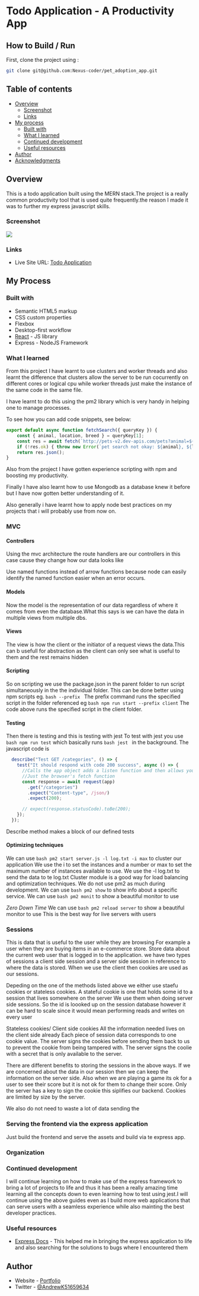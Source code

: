 # Todo Application - A Productivity App

## How to Build / Run

First, clone the project using :

```bash
git clone git@github.com:Nexus-coder/pet_adoption_app.git
```

## Table of contents

- [Overview](#overview)
  - [Screenshot](#screenshot)
  - [Links](#links)
- [My process](#my-process)
  - [Built with](#built-with)
  - [What I learned](#what-i-learned)
  - [Continued development](#continued-development)
  - [Useful resources](#useful-resources)
- [Author](#author)
- [Acknowledgments](#acknowledgments)

## Overview

This is a todo application built using the MERN stack.The project is a really common productivity tool that is used quite frequently.the reason I made it was to further my express javascript skills.


### Screenshot

![](./todo.png)


### Links

- Live Site URL: [Todo Application](https://pet-adoption-app-theta.vercel.app/)

## My Process

### Built with

- Semantic HTML5 markup
- CSS custom properties
- Flexbox
- Desktop-first workflow
- [React](https://reactjs.org/) - JS library
- Express - NodeJS Framework


### What I learned

From this project I have learnt to use clusters and worker threads and also learnt the difference that clusters allow the server to be run cocurrently on different cores or logical cpu while worker threads just make the instance of the same code in the same file.

I have learnt to do this using the pm2 library which is very handy in helping one to manage processes.

To see how you can add code snippets, see below:

```js
export default async function fetchSearch({ queryKey }) {
    const { animal, location, breed } = queryKey[1];
    const res = await fetch(`http://pets-v2.dev-apis.com/pets?animal=${animal}&location=${location}&breed=${breed}`);
    if (!res.ok) { throw new Error(`pet search not okay: ${animal}, ${location}, ${breed}`); }
    return res.json();
}
```

Also from the project I have gotten experience scripting with npm and boosting my productivity.

Finally I have also learnt how to use Mongodb as a database knew it before but I have now gotten better understanding of it.

Also generally i have learnt how to apply node best practices on my projects that i will probably use from now on.

### MVC

#### Controllers

Using the mvc architecture the route handlers are our controllers in this case cause they change how our data looks like

Use named functions instead of arrow functions because node can easily identify the named function easier when an error occurs.

#### Models
Now the model is the representation of our data regardless of where it comes from even the database.What this says is we can have the data in multiple views from  multiple dbs.

#### Views
The view is how the client or the initiator of a request views the data.This can b usefull for abstraction as the client can only see what is useful to them and the rest remains hidden

#### Scripting
So on scripting we use the package.json in the parent folder to run script simultaneously in the the individual folder.
This can be done better using npm scripts eg. ```bash --prefix ```
The prefix command runs the specified script in the folder referenced eg
```bash npm run start --prefix client``` 
The code above runs the specified  script in the client folder.

#### Testing
Then there is testing and this is testing with  jest
To test with jest you use ```bash npm run test``` which basically runs ```bash jest ``` in the background.
The javascript code is 

```js 
  describe("Test GET /categories", () => {
    test("It should respond with code 200 success", async () => {
      //Calls the app object adds a listen function and then allows you to make requests directly against the resulting http server
      //Just the browser's fetch function
      const response = await request(app)
        .get("/categories")
        .expect("Content-type", /json/)
        .expect(200);

      // expect(response.statusCode).toBe(200);
    });
  });
```
Describe method makes a block of our defined tests

#### Optimizing techniques
We can use ```bash pm2 start server.js -l log.txt -i max``` to cluster our application
We use the i to set the instances and a number or max to set the maximum number of instances available to use.
We use the -l log.txt to send the data to te log.txt
Cluster module is a good way for load balancing and optimization techniques.
We do not use pm2 as much during development.
We can use ```bash pm2 show``` to show info about a specific service.
We can use ```bash pm2 monit``` to show a beautiful monitor to use

*Zero Down Time*
We can use ```bash pm2 reload server``` to show a beautiful monitor to use
This is the best way for live servers with users

### Sessions 
This is data that is useful to the user while they are browsing
For example a user when they are buying items in an e-commerce store.
Store data about the current web user that is logged in to the application.
we have two types of sessions a client side session and a server side session in reference to where the data is stored.
When we use the client then cookies are used as our sessions.

Depeding on the one of the methods listed above we either use staefu cookies or stateless cookies.
A stateful cookie is one that holds some id to a session that lives somewhere on the server
We use them when doing server side sessions.
So the id is loooked up on the session database however it can be hard to scale since it would mean performing reads and writes on every user 

Stateless cookies/ Client side cookies
All the information needed lives on the client side already
Each piece of session data corresponds to one cookie value.
The server signs the cookies before sending them back to us to prevent the cookie from being tampered with.
The server signs the coolie with a secret that is only available to the server.

There are different benefits to storing the sessions in the above ways.
If we are concerned about the data in our session then we can keep the information on the server side.
Also when we are playing a game its ok for a user to see their score but it is not ok for them to change their score.
Only the server has a key to sign the cookie this siplifies our backend.
Cookies are limited by size by the server. 

We also do not need to waste a lot of data sending the
### Serving the frontend via the express application
Just build the frontend and serve the assets and build via te express app.

### Organization

### Continued development

I will continue learning on how to make use of the express framework to bring a lot of projects to life and thus it has been a really amazing time learning all the concepts down to even learning how to test using jest.I will continue using the above guides even as I build more web applications that can serve users with a seamless experience while also mainting the best developer practices.

### Useful resources

- [Express Docs](https://expressjs.com/) - This helped me in bringing the express application to life and also searching for the solutions to bugs where I encountered them

## Author

- Website - [Portfolio](https://portfolio-page-navy-eight.vercel.app/)
- Twitter - [@AndrewK51659634](https://twitter.com/AndrewK51659634)






